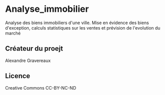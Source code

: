 # Analyse_immobilier

Analyse des biens immobiliers d'une ville. Mise en évidence des biens d'exception, calculs statistiques sur les ventes et prévision de l'evolution du marché

## Créateur du proejt

Alexandre Gravereaux

## Licence

Creative Commons CC-BY-NC-ND
